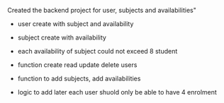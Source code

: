 Created the backend project for user, subjects and availabilities"
- user create with subject and availability
- subject create with availability
- each availability of subject could not exceed 8 student
- function create read update delete users
- function to add subjects, add availabilities

- logic to add later
  each user shuold only be able to have 4 enrolment
